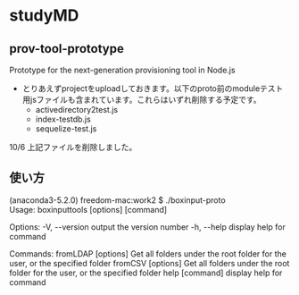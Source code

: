 # studyMD
## prov-tool-prototype

Prototype for the next-generation provisioning tool in Node.js
- とりあえずprojectをuploadしておきます。以下のproto前のmoduleテスト用jsファイルも含まれています。これらはいずれ削除する予定です。
    - activedirectory2test.js
    - index-testdb.js
    - sequelize-test.js

10/6 上記ファイルを削除しました。

## 使い方

(anaconda3-5.2.0) freedom-mac:work2 $ ./boxinput-proto                           
Usage: boxinputtools [options] [command]

Options:
  -V, --version       output the version number
  -h, --help          display help for command

Commands:
  fromLDAP [options]  Get all folders under the root folder for the user, or the specified folder
  fromCSV [options]   Get all folders under the root folder for the user, or the specified folder
  help [command]      display help for command
